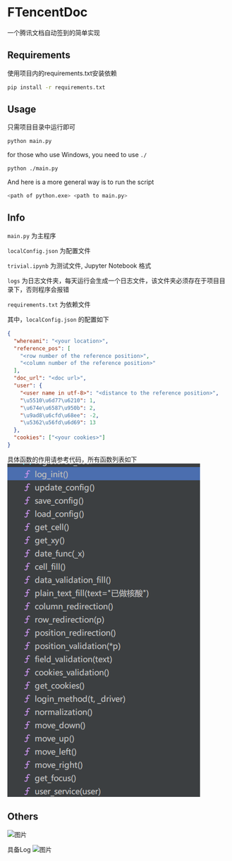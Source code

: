 # FTencentDoc


一个腾讯文档自动签到的简单实现

## Requirements


使用项目内的requirements.txt安装依赖

```bash
pip install -r requirements.txt
```


## Usage


只需项目目录中运行即可
```bash
python main.py
```
for those who use Windows, you need to use `./`
```bash
python ./main.py
```

And here is a more general way is to run the script
```bash
<path of python.exe> <path to main.py>
```

## Info



`main.py` 为主程序

`localConfig.json` 为配置文件

`trivial.ipynb` 为测试文件, Jupyter Notebook 格式

`logs` 为日志文件夹，每天运行会生成一个日志文件，该文件夹必须存在于项目目录下，否则程序会报错

`requirements.txt` 为依赖文件

其中，`localConfig.json` 的配置如下

```json
{
  "whereami": "<your location>",
  "reference_pos": [
    "<row number of the reference position>",
    "<column number of the reference position>"
  ],
  "doc_url": "<doc url>",
  "user": {
    "<user name in utf-8>": "<distance to the reference position>",
    "\u5510\u6d77\u6210": 1,
    "\u674e\u6587\u950b": 2,
    "\u9ad8\u6cfd\u68ee": -2,
    "\u5362\u56fd\u6d69": 13
  },
  "cookies": ["<your cookies>"]
}
```

具体函数的作用请参考代码，所有函数列表如下
![img_1.png](img_1.png)


## Others



![图片](https://user-images.githubusercontent.com/76607677/200879574-4797d354-86f4-4f20-b28c-0b27fcfd7c1d.png)

具备Log
![图片](https://user-images.githubusercontent.com/76607677/200880097-f66dc123-438c-4fa4-9829-85a7c766c26a.png)
